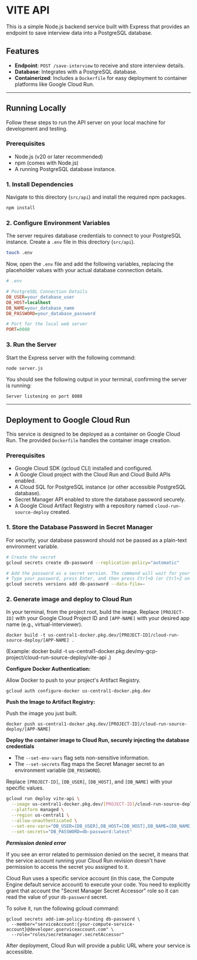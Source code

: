 # VITE API

This is a simple Node.js backend service built with Express that provides an endpoint to save interview data into a PostgreSQL database.

## Features

- **Endpoint**: `POST /save-interview` to receive and store interview details.
- **Database**: Integrates with a PostgreSQL database.
- **Containerized**: Includes a `Dockerfile` for easy deployment to container platforms like Google Cloud Run.

---

## Running Locally

Follow these steps to run the API server on your local machine for development and testing.

### Prerequisites

- Node.js (v20 or later recommended)
- npm (comes with Node.js)
- A running PostgreSQL database instance.

### 1. Install Dependencies

Navigate to this directory (`src/api`) and install the required npm packages.

```bash
npm install
```

### 2. Configure Environment Variables

The server requires database credentials to connect to your PostgreSQL instance. Create a `.env` file in this directory (`src/api`).

```bash
touch .env
```

Now, open the `.env` file and add the following variables, replacing the placeholder values with your actual database connection details.

```ini
# .env

# PostgreSQL Connection Details
DB_USER=your_database_user
DB_HOST=localhost
DB_NAME=your_database_name
DB_PASSWORD=your_database_password

# Port for the local web server
PORT=8080
```

### 3. Run the Server

Start the Express server with the following command:

```bash
node server.js
```

You should see the following output in your terminal, confirming the server is running:

```
Server listening on port 8080
```

---

## Deployment to Google Cloud Run

This service is designed to be deployed as a container on Google Cloud Run. The provided `Dockerfile` handles the container image creation.

### Prerequisites

- Google Cloud SDK (gcloud CLI) installed and configured.
- A Google Cloud project with the Cloud Run and Cloud Build APIs enabled.
- A Cloud SQL for PostgreSQL instance (or other accessible PostgreSQL database).
- Secret Manager API enabled to store the database password securely.
- A Google Cloud Artifact Registry with a repository named ```cloud-run-source-deploy``` created.

### 1. Store the Database Password in Secret Manager

For security, your database password should not be passed as a plain-text environment variable.

```bash
# Create the secret
gcloud secrets create db-password --replication-policy="automatic"

# Add the password as a secret version. The command will wait for your input.
# Type your password, press Enter, and then press Ctrl+D (or Ctrl+Z on Windows) to finish.
gcloud secrets versions add db-password --data-file=-
```

### 2. Generate image and deploy to Cloud Run

In your terminal, from the project root, build the image. Replace ```[PROJECT-ID]``` with your Google Cloud Project ID and ```[APP-NAME]``` with your desired app name (e.g., virtual-interviewer).

```
docker build -t us-central1-docker.pkg.dev/[PROJECT-ID]/cloud-run-source-deploy/[APP-NAME] .
```

(Example: docker build -t us-central1-docker.pkg.dev/my-gcp-project/cloud-run-source-deploy/vite-api .)

**Configure Docker Authentication:**

Allow Docker to push to your project's Artifact Registry.

```
gcloud auth configure-docker us-central1-docker.pkg.dev
```

**Push the Image to Artifact Registry:**

Push the image you just built.

```
docker push us-central1-docker.pkg.dev/[PROJECT-ID]/cloud-run-source-deploy/[APP-NAME]
```

**Deploy the container image to Cloud Run, securely injecting the database credentials**

- The `--set-env-vars` flag sets non-sensitive information.
- The `--set-secrets` flag maps the Secret Manager secret to an environment variable (`DB_PASSWORD`).

Replace `[PROJECT-ID]`, `[DB_USER]`, `[DB_HOST]`, and `[DB_NAME]` with your specific values.

```bash
gcloud run deploy vite-api \
  --image us-central1-docker.pkg.dev/[PROJECT-ID]/cloud-run-source-deploy/vite-api:tag \
  --platform managed \
  --region us-central1 \
  --allow-unauthenticated \
  --set-env-vars="DB_USER=[DB_USER],DB_HOST=[DB_HOST],DB_NAME=[DB_NAME]" \
  --set-secrets="DB_PASSWORD=db-password:latest"
```

***Permission denied error***

If you see an error related to permission denied on the secret, it means that the service account running your Cloud Run revision doesn't have permission to access the secret you assigned to it.

Cloud Run uses a specific service account (in this case, the Compute Engine default service account) to execute your code. You need to explicitly grant that account the "Secret Manager Secret Accessor" role so it can read the value of your ```db-password``` secret.

To solve it, run the following gcloud command:

```
gcloud secrets add-iam-policy-binding db-password \
  --member="serviceAccount:{your-compute-service-account}@developer.gserviceaccount.com" \
  --role="roles/secretmanager.secretAccessor"
```

After deployment, Cloud Run will provide a public URL where your service is accessible.